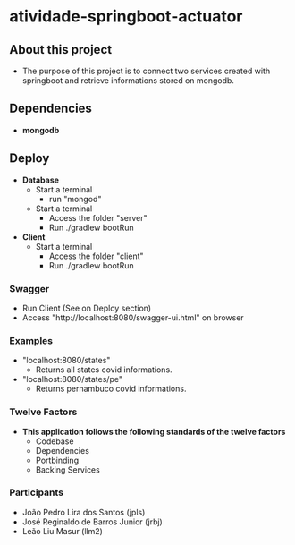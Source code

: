 # atividade-springboot-actuator

## About this project
  - The purpose of this project is to connect two services created with springboot and retrieve informations stored on mongodb.
## Dependencies
  - **mongodb**
## Deploy

  - **Database**
    - Start a terminal 
      - run "mongod"
    - Start a terminal
      - Access the folder "server"
      - Run ./gradlew bootRun
  - **Client**
    - Start a terminal
      - Access the folder "client"
      - Run ./gradlew bootRun

### Swagger
  - Run Client (See on Deploy section)
  - Access "http://localhost:8080/swagger-ui.html" on browser

### Examples
  - "localhost:8080/states"
    - Returns all states covid informations.
  - "localhost:8080/states/pe"
    - Returns pernambuco covid informations.

### Twelve Factors
  - **This application follows the following standards of the twelve factors**
    - Codebase
    - Dependencies
    - Portbinding
    - Backing Services

### Participants
  - João Pedro Lira dos Santos (jpls)
  - José Reginaldo de Barros Junior (jrbj)
  - Leão Liu Masur (llm2)